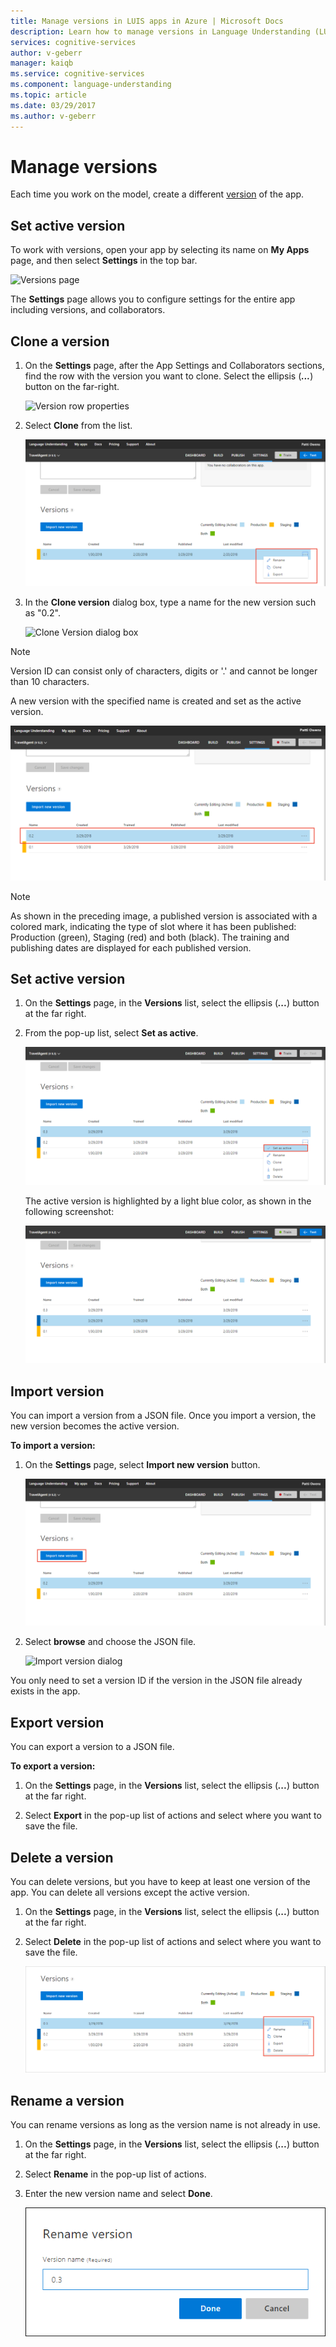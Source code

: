 ```yaml
---
title: Manage versions in LUIS apps in Azure | Microsoft Docs
description: Learn how to manage versions in Language Understanding (LUIS) applications.
services: cognitive-services
author: v-geberr
manager: kaiqb
ms.service: cognitive-services
ms.component: language-understanding
ms.topic: article
ms.date: 03/29/2017
ms.author: v-geberr
---
```


# Manage versions

Each time you work on the model, create a different [version](luis-concept-version.md) of the app. 

## Set active version
To work with versions, open your app by selecting its name on **My Apps** page, and then select **Settings** in the top bar.

![Versions page](./media/luis-how-to-manage-versions/settings.png)

The **Settings** page allows you to configure settings for the entire app including versions, and collaborators. 

## Clone a version
1. On the **Settings** page, after the App Settings and Collaborators sections, find the row with the version you want to clone. Select the ellipsis (***...***) button on the far-right. 

    ![Version row properties](./media/luis-how-to-manage-versions/version-section.png)

2. Select **Clone** from the list.

    ![Version row properties choice](./media/luis-how-to-manage-versions/version-three-dots-modal.png)

3. In the **Clone version** dialog box, type a name for the new version such as "0.2".

   ![Clone Version dialog box](./media/luis-how-to-manage-versions/version-clone-version-dialog.png)
 
 > [!NOTE]
 > Version ID can consist only of characters, digits or '.' and cannot be longer than 10 characters.
 
 A new version with the specified name is created and set as the active version.
 
  ![Version is created and added to the list](./media/luis-how-to-manage-versions/new-version.png)

 > [!NOTE]
 > As shown in the preceding image, a published version is associated with a colored mark, indicating the type of slot where it has been published: Production (green), Staging (red) and both (black). The training and publishing dates are displayed for each published version.

## Set active version
1. On the **Settings** page, in the **Versions** list, select the ellipsis (***...***) button at the far right.

2. From the pop-up list, select **Set as active**.

    ![Set active version](./media/luis-how-to-manage-versions/set-active-version.png)

    The active version is highlighted by a light blue color, as shown in the following screenshot:

    ![The active version](./media/luis-how-to-manage-versions/set-active-version-done.png) 


## Import version
You can import a version from a JSON file. Once you import a version, the new version becomes the active version.

**To import a version:**

1. On the **Settings** page, select **Import new version** button.

    ![Import Button](./media/luis-how-to-manage-versions/import-version.png)

2. Select **browse** and choose the JSON file.

    ![Import version dialog](./media/luis-how-to-manage-versions/import-version-dialog.png)

You only need to set a version ID if the version in the JSON file already exists in the app.

## Export version
You can export a version to a JSON file.

**To export a version:**

1. On the **Settings** page, in the **Versions** list, select the ellipsis (***...***) button at the far right.

2. Select **Export** in the pop-up list of actions and select where you want to save the file.

## Delete a version
You can delete versions, but you have to keep at least one version of the app. You can delete all versions except the active version. 

1. On the **Settings** page, in the **Versions** list, select the ellipsis (***...***) button at the far right.

2. Select **Delete** in the pop-up list of actions and select where you want to save the file.

    ![Delete version confirmation](./media/luis-how-to-manage-versions/delete-menu.png) 


## Rename a version
You can rename versions as long as the version name is not already in use.  

1. On the **Settings** page, in the **Versions** list, select the ellipsis (***...***) button at the far right.

2. Select **Rename** in the pop-up list of actions.

3. Enter the new version name and select **Done**.

    ![Rename version confirmation](./media/luis-how-to-manage-versions/rename-popup.png) 
